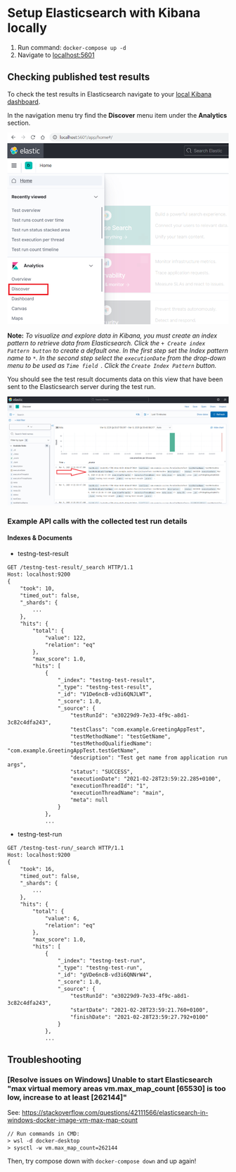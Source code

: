 # Setup Elasticsearch with Kibana locally
1. Run command: `docker-compose up -d`
2. Navigate to [localhost:5601](http://localhost:5601)

## Checking published test results 

To check the test results in Elasticsearch navigate to your [local Kibana dashboard](http://localhost:5601). 

In the navigation menu try find the **Discover** menu item under the **Analytics** section. 

![Screenshot](images/discover_menu.png)

**Note:** *To visualize and explore data in Kibana, you must create an index pattern to retrieve data from Elasticsearch.
Click the `+ Create index Pattern button` to create a default one. 
In the first step set the Index pattern name to `*`. 
In the second step select the `executionDate` from the drop-down menu to be used as `Time field
`. Click the `Create Index Pattern` button.*

You should see the test result documents data on this view that have been sent to the Elasticsearch server during the test run.

![Screenshot](images/discover_test_results.png)

### Example API calls with the collected test run details 
#### Indexes & Documents
- testng-test-result
```
GET /testng-test-result/_search HTTP/1.1
Host: localhost:9200
{
    "took": 10,
    "timed_out": false,
    "_shards": {
        ...
    },
    "hits": {
        "total": {
            "value": 122,
            "relation": "eq"
        },
        "max_score": 1.0,
        "hits": [
            {
                "_index": "testng-test-result",
                "_type": "testng-test-result",
                "_id": "V1De6ncB-vd3i6QNJLWT",
                "_score": 1.0,
                "_source": {
                    "testRunId": "e30229d9-7e33-4f9c-a8d1-3c82c4dfa243",
                    "testClass": "com.example.GreetingAppTest",
                    "testMethodName": "testGetName",
                    "testMethodQualifiedName": "com.example.GreetingAppTest.testGetName",
                    "description": "Test get name from application run args",
                    "status": "SUCCESS",
                    "executionDate": "2021-02-28T23:59:22.285+0100",
                    "executionThreadId": "1",
                    "executionThreadName": "main",
                    "meta": null
                }
            },
            ...
```
- testng-test-run
```
GET /testng-test-run/_search HTTP/1.1
Host: localhost:9200
{
    "took": 16,
    "timed_out": false,
    "_shards": {
        ...
    },
    "hits": {
        "total": {
            "value": 6,
            "relation": "eq"
        },
        "max_score": 1.0,
        "hits": [
            {
                "_index": "testng-test-run",
                "_type": "testng-test-run",
                "_id": "gVDe6ncB-vd3i6QNNrW4",
                "_score": 1.0,
                "_source": {
                    "testRunId": "e30229d9-7e33-4f9c-a8d1-3c82c4dfa243",
                    "startDate": "2021-02-28T23:59:21.760+0100",
                    "finishDate": "2021-02-28T23:59:27.792+0100"
                }
            },
            ...
```

## Troubleshooting
### [Resolve issues on Windows] Unable to start Elasticsearch "max virtual memory areas vm.max_map_count [65530]  is too low, increase to at least [262144]"
See: https://stackoverflow.com/questions/42111566/elasticsearch-in-windows-docker-image-vm-max-map-count
```
// Run commands in CMD:
> wsl -d docker-desktop
> sysctl -w vm.max_map_count=262144
```
Then, try compose down with `docker-compose down` and up again!

